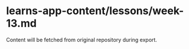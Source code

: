 # learns-app-content/lessons/week-13.md

Content will be fetched from original repository during export.